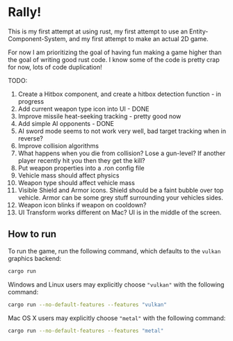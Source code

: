 # Rally!

This is my first attempt at using rust, my first attempt to use an Entity-Component-System, and my first attempt to make an actual 2D game.

For now I am prioritizing the goal of having fun making a game higher than the goal of writing good rust code. I know some of the code is pretty crap for now, lots of code duplication!

TODO:
1. Create a Hitbox component, and create a hitbox detection function - in progress
1. Add current weapon type icon into UI - DONE
1. Improve missile heat-seeking tracking - pretty good now
1. Add simple AI opponents - DONE
1. AI sword mode seems to not work very well, bad target tracking when in reverse?
1. Improve collision algorithms
1. What happens when you die from collision? Lose a gun-level? If another player recently hit you then they get the kill?
1. Put weapon properties into a .ron config file
1. Vehicle mass should affect physics
1. Weapon type should affect vehicle mass
1. Visible Shield and Armor icons. Shield should be a faint bubble over top vehicle. Armor can be some grey stuff surrounding your vehicles sides.
1. Weapon icon blinks if weapon on cooldown?
1. UI Transform works different on Mac? UI is in the middle of the screen.

## How to run

To run the game, run the following command, which defaults to the `vulkan` graphics backend:

```bash
cargo run
```

Windows and Linux users may explicitly choose `"vulkan"` with the following command:

```bash
cargo run --no-default-features --features "vulkan"
```

Mac OS X users may explicitly choose `"metal"` with the following command:

```bash
cargo run --no-default-features --features "metal"
```
